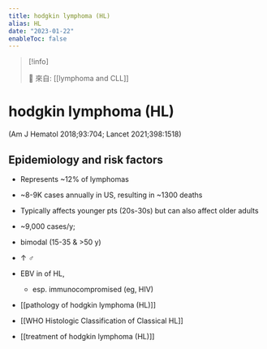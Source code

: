 ```yaml
---
title: hodgkin lymphoma (HL)
alias: HL
date: "2023-01-22"
enableToc: false
---
```


> [!info]
>
> 🌱 來自: [[lymphoma and CLL]]

# hodgkin lymphoma (HL)

(Am J Hematol 2018;93:704; Lancet 2021;398:1518)

## Epidemiology and risk factors

- Represents ~12% of lymphomas
- ~8-9K cases annually in US, resulting in ~1300 deaths
- Typically affects younger pts (20s-30s) but can also affect older adults
- ~9,000 cases/y;
- bimodal (15-35 & >50 y)
- ↑ ♂
- EBV in of HL,

  - esp. immunocompromised (eg, HIV)

- [[pathology of hodgkin lymphoma (HL)]]
- [[WHO Histologic Classification of Classical HL]]
- [[treatment of hodgkin lymphoma (HL)]]
